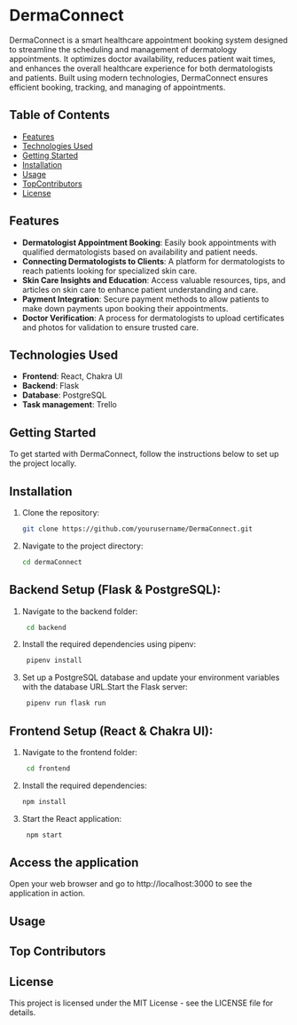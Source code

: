 # DermaConnect

DermaConnect is a smart healthcare appointment booking system designed to streamline the scheduling and management of dermatology appointments. It optimizes doctor availability, reduces patient wait times, and enhances the overall healthcare experience for both dermatologists and patients. Built using modern technologies, DermaConnect ensures efficient booking, tracking, and managing of appointments. 

## Table of Contents
- [Features](#features)
- [Technologies Used](#technologies-used)
- [Getting Started](#getting-started)
- [Installation](#installation)
- [Usage](#usage)
- [TopContributors](#top-contributors)
- [License](#license)

## Features
- **Dermatologist Appointment Booking**: Easily book appointments with qualified dermatologists based on availability and patient needs.
- **Connecting Dermatologists to Clients**: A platform for dermatologists to reach patients looking for specialized skin care.
- **Skin Care Insights and Education**: Access valuable resources, tips, and articles on skin care to enhance patient understanding and care.
- **Payment Integration**: Secure payment methods to allow patients to make down payments upon booking their appointments.
- **Doctor Verification**: A process for dermatologists to upload certificates and photos for validation to ensure trusted care.

## Technologies Used
- **Frontend**: React, Chakra UI
- **Backend**: Flask
- **Database**: PostgreSQL
- **Task management**: Trello

## Getting Started
To get started with DermaConnect, follow the instructions below to set up the project locally.

## Installation

1. Clone the repository:
   ```bash
   git clone https://github.com/yourusername/DermaConnect.git
2. Navigate to the project directory:
    ```bash
    cd dermaConnect
## Backend Setup (Flask & PostgreSQL):


1. Navigate to the backend folder:
   ```bash
    cd backend
2. Install the required dependencies using pipenv:
   ```bash
    pipenv install
3. Set up a PostgreSQL database and update your environment variables with the database URL.Start the Flask server:
   ```bash
    pipenv run flask run
## Frontend Setup (React & Chakra UI):

1. Navigate to the frontend folder:
   ```bash
    cd frontend
2. Install the required dependencies:
   ```bash
   npm install
3. Start the React application:
   ```bash
    npm start     
## Access the application
Open your web browser and go to http://localhost:3000 to see the application in action.

## Usage

## Top Contributors

## License
This project is licensed under the MIT License - see the LICENSE file for details.





